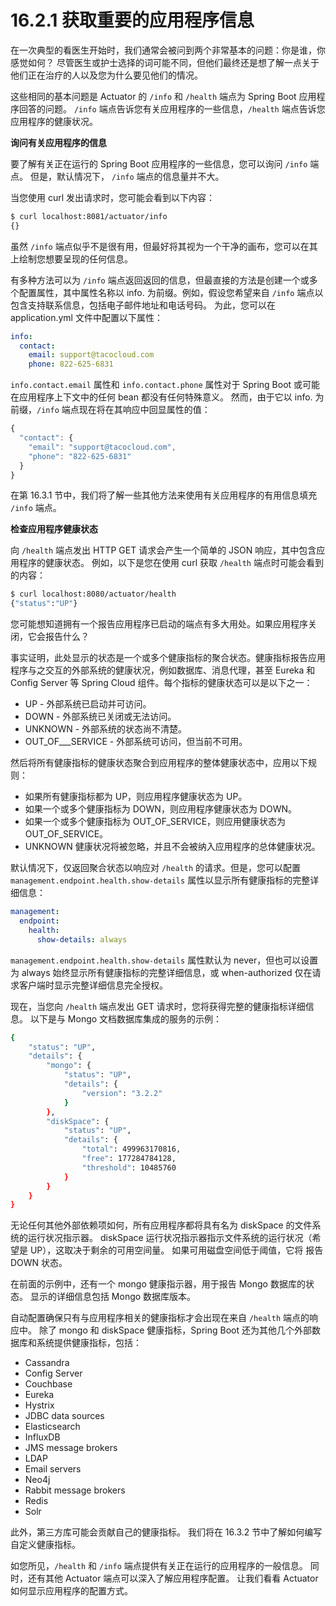 # 16.2.1 获取重要的应用程序信息

在一次典型的看医生开始时，我们通常会被问到两个非常基本的问题：你是谁，你感觉如何？ 尽管医生或护士选择的词可能不同，但他们最终还是想了解一点关于他们正在治疗的人以及您为什么要见他们的情况。

这些相同的基本问题是 Actuator 的 `/info` 和 `/health` 端点为 Spring Boot 应用程序回答的问题。 `/info` 端点告诉您有关应用程序的一些信息，`/health` 端点告诉您应用程序的健康状况。

**询问有关应用程序的信息**

要了解有关正在运行的 Spring Boot 应用程序的一些信息，您可以询问 `/info` 端点。 但是，默认情况下， `/info` 端点的信息量并不大。

当您使用 curl 发出请求时，您可能会看到以下内容：

```bash
$ curl localhost:8081/actuator/info
{}
```

虽然 `/info` 端点似乎不是很有用，但最好将其视为一个干净的画布，您可以在其上绘制您想要呈现的任何信息。

有多种方法可以为 `/info` 端点返回返回的信息，但最直接的方法是创建一个或多个配置属性，其中属性名称以 info. 为前缀。例如，假设您希望来自 `/info` 端点以包含支持联系信息，包括电子邮件地址和电话号码。 为此，您可以在 application.yml 文件中配置以下属性：

```yaml
info:
  contact:
    email: support@tacocloud.com
    phone: 822-625-6831
```

`info.contact.email` 属性和 `info.contact.phone` 属性对于 Spring Boot 或可能在应用程序上下文中的任何 bean 都没有任何特殊意义。 然而，由于它以 info. 为前缀，`/info` 端点现在将在其响应中回显属性的值：

```javascript
{
  "contact": {
    "email": "support@tacocloud.com",
    "phone": "822-625-6831"
  }
}
```

在第 16.3.1 节中，我们将了解一些其他方法来使用有关应用程序的有用信息填充 `/info` 端点。

**检查应用程序健康状态**

向 `/health` 端点发出 HTTP GET 请求会产生一个简单的 JSON 响应，其中包含应用程序的健康状态。 例如，以下是您在使用 curl 获取 `/health` 端点时可能会看到的内容：

```bash
$ curl localhost:8080/actuator/health
{"status":"UP"}
```

您可能想知道拥有一个报告应用程序已启动的端点有多大用处。如果应用程序关闭，它会报告什么？

事实证明，此处显示的状态是一个或多个健康指标的聚合状态。健康指标报告应用程序与之交互的外部系统的健康状况，例如数据库、消息代理，甚至 Eureka 和 Config Server 等 Spring Cloud 组件。每个指标的健康状态可以是以下之一：

* UP - 外部系统已启动并可访问。
* DOWN - 外部系统已关闭或无法访问。
* UNKNOWN - 外部系统的状态尚不清楚。
* OUT\_OF_\__SERVICE - 外部系统可访问，但当前不可用。

然后将所有健康指标的健康状态聚合到应用程序的整体健康状态中，应用以下规则：

* 如果所有健康指标都为 UP，则应用程序健康状态为 UP。
* 如果一个或多个健康指标为 DOWN，则应用程序健康状态为 DOWN。
* 如果一个或多个健康指标为 OUT\_OF\_SERVICE，则应用健康状态为 OUT\_OF\_SERVICE。
* UNKNOWN 健康状况将被忽略，并且不会被纳入应用程序的总体健康状况。

默认情况下，仅返回聚合状态以响应对 `/health` 的请求。但是，您可以配置 `management.endpoint.health.show-details` 属性以显示所有健康指标的完整详细信息：

```yaml
management:
  endpoint:
    health:
      show-details: always
```

`management.endpoint.health.show-details` 属性默认为 never，但也可以设置为 always 始终显示所有健康指标的完整详细信息，或 when-authorized 仅在请求客户端时显示完整详细信息完全授权。

现在，当您向 `/health` 端点发出 GET 请求时，您将获得完整的健康指标详细信息。 以下是与 Mongo 文档数据库集成的服务的示例：

```bash
{
	"status": "UP",
	"details": {
		"mongo": {
			"status": "UP",
			"details": {
				"version": "3.2.2"
			}
		},
		"diskSpace": {
			"status": "UP",
			"details": {
				"total": 499963170816,
				"free": 177284784128,
				"threshold": 10485760
			}
		}
	}
}
```

无论任何其他外部依赖项如何，所有应用程序都将具有名为 diskSpace 的文件系统的运行状况指示器。 diskSpace 运行状况指示器指示文件系统的运行状况（希望是 UP），这取决于剩余的可用空间量。 如果可用磁盘空间低于阈值，它将 报告 DOWN 状态。

在前面的示例中，还有一个 mongo 健康指示器，用于报告 Mongo 数据库的状态。 显示的详细信息包括 Mongo 数据库版本。

自动配置确保只有与应用程序相关的健康指标才会出现在来自 `/health` 端点的响应中。 除了 mongo 和 diskSpace 健康指标，Spring Boot 还为其他几个外部数据库和系统提供健康指标，包括：

* Cassandra
* Config Server
* Couchbase
* Eureka
* Hystrix
* JDBC data sources
* Elasticsearch
* InfluxDB
* JMS message brokers
* LDAP
* Email servers
* Neo4j
* Rabbit message brokers
* Redis
* Solr

此外，第三方库可能会贡献自己的健康指标。 我们将在 16.3.2 节中了解如何编写自定义健康指标。

如您所见，`/health` 和 `/info` 端点提供有关正在运行的应用程序的一般信息。 同时，还有其他 Actuator 端点可以深入了解应用程序配置。 让我们看看 Actuator 如何显示应用程序的配置方式。


